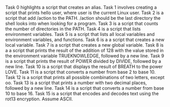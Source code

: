 Task 0 highlights a script that creates an alias.
Task 1 involves creating a script that prints hello user, where user is the current Linux user.
Task 2 is a script that add /action to the PATH. /action should be the last directory the shell looks into when looking for a program.
Task 3 is a script that counts the number of directories in the PATH.
Task 4 is a script that lists environment variables.
Task 5 is a script that lists all local variables and environment variables, and functions.
Task 6 is a a script that creates a new local variable.
Task 7 is a script that creates a new global variable.
Task 8 is a a script that prints the result of the addition of 128 with the value stored in the environment variable TRUEKNOWLEDGE, followed by a new line.
Task 9 is a script that prints the result of POWER divided by DIVIDE, followed by a new line.
Task 10 is a script that displays the result of BREATH to the power LOVE.
Task 11 is a script that converts a number from base 2 to base 10.
Task 12 is a script that prints all possible combinations of two letters, except oo.
Task 13 is a script that prints a number with two decimal places, followed by a new line.
Task 14 is a script that converts a number from base 10 to base 16.
Task 15 is a script that encodes and decodes text using the rot13 encryption. Assume ASCII.  
